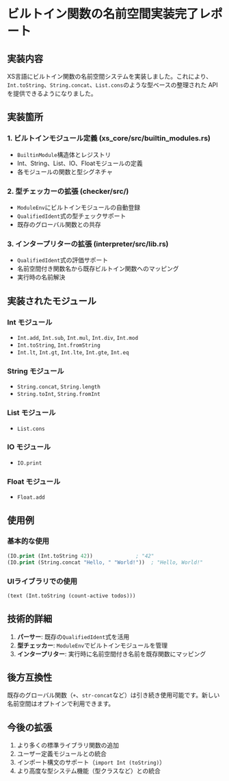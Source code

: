 # ビルトイン関数の名前空間実装完了レポート

## 実装内容

XS言語にビルトイン関数の名前空間システムを実装しました。これにより、`Int.toString`、`String.concat`、`List.cons`のような型ベースの整理された APIを提供できるようになりました。

## 実装箇所

### 1. ビルトインモジュール定義 (xs_core/src/builtin_modules.rs)
- `BuiltinModule`構造体とレジストリ
- Int、String、List、IO、Floatモジュールの定義
- 各モジュールの関数と型シグネチャ

### 2. 型チェッカーの拡張 (checker/src/)
- `ModuleEnv`にビルトインモジュールの自動登録
- `QualifiedIdent`式の型チェックサポート
- 既存のグローバル関数との共存

### 3. インタープリターの拡張 (interpreter/src/lib.rs)
- `QualifiedIdent`式の評価サポート
- 名前空間付き関数名から既存ビルトイン関数へのマッピング
- 実行時の名前解決

## 実装されたモジュール

### Int モジュール
- `Int.add`, `Int.sub`, `Int.mul`, `Int.div`, `Int.mod`
- `Int.toString`, `Int.fromString`
- `Int.lt`, `Int.gt`, `Int.lte`, `Int.gte`, `Int.eq`

### String モジュール
- `String.concat`, `String.length`
- `String.toInt`, `String.fromInt`

### List モジュール
- `List.cons`

### IO モジュール
- `IO.print`

### Float モジュール
- `Float.add`

## 使用例

### 基本的な使用
```lisp
(IO.print (Int.toString 42))              ; "42"
(IO.print (String.concat "Hello, " "World!"))  ; "Hello, World!"
```

### UIライブラリでの使用
```lisp
(text (Int.toString (count-active todos)))
```

## 技術的詳細

1. **パーサー**: 既存の`QualifiedIdent`式を活用
2. **型チェッカー**: `ModuleEnv`でビルトインモジュールを管理
3. **インタープリター**: 実行時に名前空間付き名前を既存関数にマッピング

## 後方互換性

既存のグローバル関数（`+`、`str-concat`など）は引き続き使用可能です。新しい名前空間はオプトインで利用できます。

## 今後の拡張

1. より多くの標準ライブラリ関数の追加
2. ユーザー定義モジュールとの統合
3. インポート構文のサポート（`import Int (toString)`）
4. より高度な型システム機能（型クラスなど）との統合